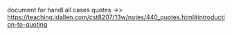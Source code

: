 document for handl all cases quotes ->> https://teaching.idallen.com/cst8207/13w/notes/440_quotes.html#introduction-to-quoting
